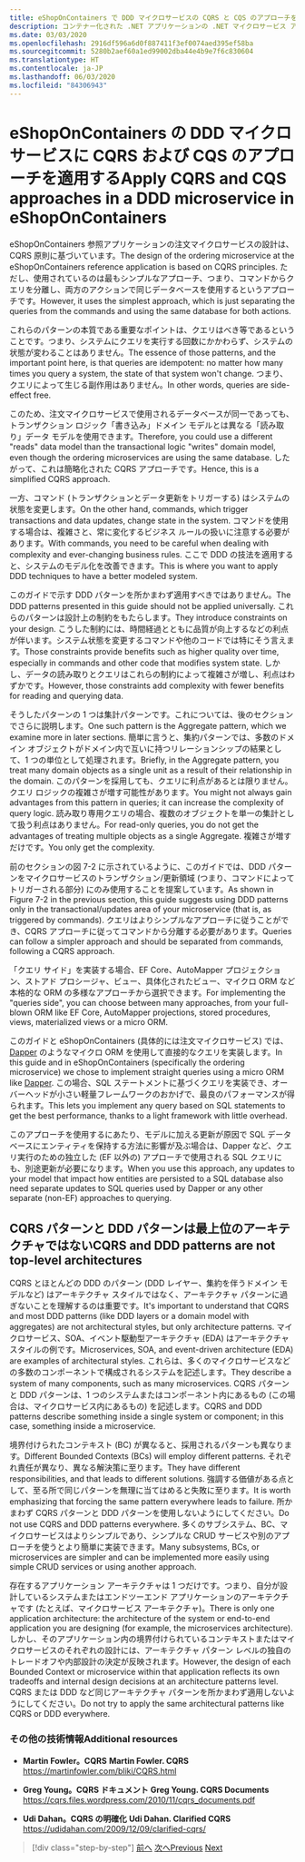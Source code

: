 ```yaml
---
title: eShopOnContainers で DDD マイクロサービスの CQRS と CQS のアプローチを適用する
description: コンテナー化された .NET アプリケーションの .NET マイクロサービス アーキテクチャ | CQRS を eShopOnContainers の注文マイクロサービスに実装する方法を理解する。
ms.date: 03/03/2020
ms.openlocfilehash: 2916df596a6d0f887411f3ef0074aed395ef58ba
ms.sourcegitcommit: 5280b2aef60a1ed99002dba44e4b9e7f6c830604
ms.translationtype: HT
ms.contentlocale: ja-JP
ms.lasthandoff: 06/03/2020
ms.locfileid: "84306943"
---
```

# <a name="apply-cqrs-and-cqs-approaches-in-a-ddd-microservice-in-eshoponcontainers"></a><span data-ttu-id="18606-103">eShopOnContainers の DDD マイクロサービスに CQRS および CQS のアプローチを適用する</span><span class="sxs-lookup"><span data-stu-id="18606-103">Apply CQRS and CQS approaches in a DDD microservice in eShopOnContainers</span></span>

<span data-ttu-id="18606-104">eShopOnContainers 参照アプリケーションの注文マイクロサービスの設計は、CQRS 原則に基づいています。</span><span class="sxs-lookup"><span data-stu-id="18606-104">The design of the ordering microservice at the eShopOnContainers reference application is based on CQRS principles.</span></span> <span data-ttu-id="18606-105">ただし、使用されているのは最もシンプルなアプローチ、つまり、コマンドからクエリを分離し、両方のアクションで同じデータベースを使用するというアプローチです。</span><span class="sxs-lookup"><span data-stu-id="18606-105">However, it uses the simplest approach, which is just separating the queries from the commands and using the same database for both actions.</span></span>

<span data-ttu-id="18606-106">これらのパターンの本質である重要なポイントは、クエリはべき等であるということです。つまり、システムにクエリを実行する回数にかかわらず、システムの状態が変わることはありません。</span><span class="sxs-lookup"><span data-stu-id="18606-106">The essence of those patterns, and the important point here, is that queries are idempotent: no matter how many times you query a system, the state of that system won't change.</span></span> <span data-ttu-id="18606-107">つまり、クエリによって生じる副作用はありません。</span><span class="sxs-lookup"><span data-stu-id="18606-107">In other words, queries are side-effect free.</span></span>

<span data-ttu-id="18606-108">このため、注文マイクロサービスで使用されるデータベースが同一であっても、トランザクション ロジック「書き込み」ドメイン モデルとは異なる「読み取り」データ モデルを使用できます。</span><span class="sxs-lookup"><span data-stu-id="18606-108">Therefore, you could use a different "reads" data model than the transactional logic "writes" domain model, even though the ordering microservices are using the same database.</span></span> <span data-ttu-id="18606-109">したがって、これは簡略化された CQRS アプローチです。</span><span class="sxs-lookup"><span data-stu-id="18606-109">Hence, this is a simplified CQRS approach.</span></span>

<span data-ttu-id="18606-110">一方、コマンド (トランザクションとデータ更新をトリガーする) はシステムの状態を変更します。</span><span class="sxs-lookup"><span data-stu-id="18606-110">On the other hand, commands, which trigger transactions and data updates, change state in the system.</span></span> <span data-ttu-id="18606-111">コマンドを使用する場合は、複雑さと、常に変化するビジネス ルールの扱いに注意する必要があります。</span><span class="sxs-lookup"><span data-stu-id="18606-111">With commands, you need to be careful when dealing with complexity and ever-changing business rules.</span></span> <span data-ttu-id="18606-112">ここで DDD の技法を適用すると、システムのモデル化を改善できます。</span><span class="sxs-lookup"><span data-stu-id="18606-112">This is where you want to apply DDD techniques to have a better modeled system.</span></span>

<span data-ttu-id="18606-113">このガイドで示す DDD パターンを所かまわず適用すべきではありません。</span><span class="sxs-lookup"><span data-stu-id="18606-113">The DDD patterns presented in this guide should not be applied universally.</span></span> <span data-ttu-id="18606-114">これらのパターンは設計上の制約をもたらします。</span><span class="sxs-lookup"><span data-stu-id="18606-114">They introduce constraints on your design.</span></span> <span data-ttu-id="18606-115">こうした制約には、時間経過とともに品質が向上するなどの利点が伴います。システム状態を変更するコマンドや他のコードでは特にそう言えます。</span><span class="sxs-lookup"><span data-stu-id="18606-115">Those constraints provide benefits such as higher quality over time, especially in commands and other code that modifies system state.</span></span> <span data-ttu-id="18606-116">しかし、データの読み取りとクエリはこれらの制約によって複雑さが増し、利点はわずかです。</span><span class="sxs-lookup"><span data-stu-id="18606-116">However, those constraints add complexity with fewer benefits for reading and querying data.</span></span>

<span data-ttu-id="18606-117">そうしたパターンの 1 つは集計パターンです。これについては、後のセクションでさらに説明します。</span><span class="sxs-lookup"><span data-stu-id="18606-117">One such pattern is the Aggregate pattern, which we examine more in later sections.</span></span> <span data-ttu-id="18606-118">簡単に言うと、集約パターンでは、多数のドメイン オブジェクトがドメイン内で互いに持つリレーションシップの結果として、1 つの単位として処理されます。</span><span class="sxs-lookup"><span data-stu-id="18606-118">Briefly, in the Aggregate pattern, you treat many domain objects as a single unit as a result of their relationship in the domain.</span></span> <span data-ttu-id="18606-119">このパターンを採用しても、クエリに利点があるとは限りません。クエリ ロジックの複雑さが増す可能性があります。</span><span class="sxs-lookup"><span data-stu-id="18606-119">You might not always gain advantages from this pattern in queries; it can increase the complexity of query logic.</span></span> <span data-ttu-id="18606-120">読み取り専用クエリの場合、複数のオブジェクトを単一の集計として扱う利点はありません。</span><span class="sxs-lookup"><span data-stu-id="18606-120">For read-only queries, you do not get the advantages of treating multiple objects as a single Aggregate.</span></span> <span data-ttu-id="18606-121">複雑さが増すだけです。</span><span class="sxs-lookup"><span data-stu-id="18606-121">You only get the complexity.</span></span>

<span data-ttu-id="18606-122">前のセクションの図 7-2 に示されているように、このガイドでは、DDD パターンをマイクロサービスのトランザクション/更新領域 (つまり、コマンドによってトリガーされる部分) にのみ使用することを提案しています。</span><span class="sxs-lookup"><span data-stu-id="18606-122">As shown in Figure 7-2 in the previous section, this guide suggests using DDD patterns only in the transactional/updates area of your microservice (that is, as triggered by commands).</span></span> <span data-ttu-id="18606-123">クエリはよりシンプルなアプローチに従うことができ、CQRS アプローチに従ってコマンドから分離する必要があります。</span><span class="sxs-lookup"><span data-stu-id="18606-123">Queries can follow a simpler approach and should be separated from commands, following a CQRS approach.</span></span>

<span data-ttu-id="18606-124">「クエリ サイド」を実装する場合、EF Core、AutoMapper プロジェクション、ストアド プロシージャ、ビュー、具体化されたビュー、マイクロ ORM など本格的な ORM の多様なアプローチから選択できます。</span><span class="sxs-lookup"><span data-stu-id="18606-124">For implementing the "queries side", you can choose between many approaches, from your full-blown ORM like EF Core, AutoMapper projections, stored procedures, views, materialized views or a micro ORM.</span></span>

<span data-ttu-id="18606-125">このガイドと eShopOnContainers (具体的には注文マイクロサービス) では、[Dapper](https://github.com/StackExchange/dapper-dot-net) のようなマイクロ ORM を使用して直接的なクエリを実装します。</span><span class="sxs-lookup"><span data-stu-id="18606-125">In this guide and in eShopOnContainers (specifically the ordering microservice) we chose to implement straight queries using a micro ORM like [Dapper](https://github.com/StackExchange/dapper-dot-net).</span></span> <span data-ttu-id="18606-126">この場合、SQL ステートメントに基づくクエリを実装でき、オーバーヘッドが小さい軽量フレームワークのおかげで、最良のパフォーマンスが得られます。</span><span class="sxs-lookup"><span data-stu-id="18606-126">This lets you implement any query based on SQL statements to get the best performance, thanks to a light framework with little overhead.</span></span>

<span data-ttu-id="18606-127">このアプローチを使用するにあたり、モデルに加える更新が原因で SQL データベースにエンティティを保持する方法に影響が及ぶ場合は、Dapper など、クエリ実行のための独立した (EF 以外の) アプローチで使用される SQL クエリにも、別途更新が必要になります。</span><span class="sxs-lookup"><span data-stu-id="18606-127">When you use this approach, any updates to your model that impact how entities are persisted to a SQL database also need separate updates to SQL queries used by Dapper or any other separate (non-EF) approaches to querying.</span></span>

## <a name="cqrs-and-ddd-patterns-are-not-top-level-architectures"></a><span data-ttu-id="18606-128">CQRS パターンと DDD パターンは最上位のアーキテクチャではない</span><span class="sxs-lookup"><span data-stu-id="18606-128">CQRS and DDD patterns are not top-level architectures</span></span>

<span data-ttu-id="18606-129">CQRS とほとんどの DDD のパターン (DDD レイヤー、集約を伴うドメイン モデルなど) はアーキテクチャ スタイルではなく、アーキテクチャ パターンに過ぎないことを理解するのは重要です。</span><span class="sxs-lookup"><span data-stu-id="18606-129">It's important to understand that CQRS and most DDD patterns (like DDD layers or a domain model with aggregates) are not architectural styles, but only architecture patterns.</span></span> <span data-ttu-id="18606-130">マイクロサービス、SOA、イベント駆動型アーキテクチャ (EDA) はアーキテクチャ スタイルの例です。</span><span class="sxs-lookup"><span data-stu-id="18606-130">Microservices, SOA, and event-driven architecture (EDA) are examples of architectural styles.</span></span> <span data-ttu-id="18606-131">これらは、多くのマイクロサービスなどの多数のコンポーネントで構成されるシステムを記述します。</span><span class="sxs-lookup"><span data-stu-id="18606-131">They describe a system of many components, such as many microservices.</span></span> <span data-ttu-id="18606-132">CQRS パターンと DDD パターンは、1 つのシステムまたはコンポーネント内にあるもの (この場合は、マイクロサービス内にあるもの) を記述します。</span><span class="sxs-lookup"><span data-stu-id="18606-132">CQRS and DDD patterns describe something inside a single system or component; in this case, something inside a microservice.</span></span>

<span data-ttu-id="18606-133">境界付けられたコンテキスト (BC) が異なると、採用されるパターンも異なります。</span><span class="sxs-lookup"><span data-stu-id="18606-133">Different Bounded Contexts (BCs) will employ different patterns.</span></span> <span data-ttu-id="18606-134">それぞれ責任が異なり、異なる解決策に至ります。</span><span class="sxs-lookup"><span data-stu-id="18606-134">They have different responsibilities, and that leads to different solutions.</span></span> <span data-ttu-id="18606-135">強調する価値がある点として、至る所で同じパターンを無理に当てはめると失敗に至ります。</span><span class="sxs-lookup"><span data-stu-id="18606-135">It is worth emphasizing that forcing the same pattern everywhere leads to failure.</span></span> <span data-ttu-id="18606-136">所かまわず CQRS パターンと DDD パターンを使用しないようにしてください。</span><span class="sxs-lookup"><span data-stu-id="18606-136">Do not use CQRS and DDD patterns everywhere.</span></span> <span data-ttu-id="18606-137">多くのサブシステム、BC、マイクロサービスはよりシンプルであり、シンプルな CRUD サービスや別のアプローチを使うとより簡単に実装できます。</span><span class="sxs-lookup"><span data-stu-id="18606-137">Many subsystems, BCs, or microservices are simpler and can be implemented more easily using simple CRUD services or using another approach.</span></span>

<span data-ttu-id="18606-138">存在するアプリケーション アーキテクチャは 1 つだけです。つまり、自分が設計しているシステムまたはエンドツーエンド アプリケーションのアーキテクチャです (たとえば、マイクロサービス アーキテクチャ)。</span><span class="sxs-lookup"><span data-stu-id="18606-138">There is only one application architecture: the architecture of the system or end-to-end application you are designing (for example, the microservices architecture).</span></span> <span data-ttu-id="18606-139">しかし、そのアプリケーション内の境界付けられているコンテキストまたはマイクロサービスのそれぞれの設計には、アーキテクチャ パターン レベルの独自のトレードオフや内部設計の決定が反映されます。</span><span class="sxs-lookup"><span data-stu-id="18606-139">However, the design of each Bounded Context or microservice within that application reflects its own tradeoffs and internal design decisions at an architecture patterns level.</span></span> <span data-ttu-id="18606-140">CQRS または DDD など同じアーキテクチャ パターンを所かまわず適用しないようにしてください。</span><span class="sxs-lookup"><span data-stu-id="18606-140">Do not try to apply the same architectural patterns like CQRS or DDD everywhere.</span></span>

### <a name="additional-resources"></a><span data-ttu-id="18606-141">その他の技術情報</span><span class="sxs-lookup"><span data-stu-id="18606-141">Additional resources</span></span>

- <span data-ttu-id="18606-142">**Martin Fowler。CQRS** </span><span class="sxs-lookup"><span data-stu-id="18606-142">**Martin Fowler. CQRS** </span></span>\
  <https://martinfowler.com/bliki/CQRS.html>

- <span data-ttu-id="18606-143">**Greg Young。CQRS ドキュメント** </span><span class="sxs-lookup"><span data-stu-id="18606-143">**Greg Young. CQRS Documents** </span></span>\
  <https://cqrs.files.wordpress.com/2010/11/cqrs_documents.pdf>

- <span data-ttu-id="18606-144">**Udi Dahan。CQRS の明確化** </span><span class="sxs-lookup"><span data-stu-id="18606-144">**Udi Dahan. Clarified CQRS** </span></span>\
  <https://udidahan.com/2009/12/09/clarified-cqrs/>

>[!div class="step-by-step"]
><span data-ttu-id="18606-145">[前へ](apply-simplified-microservice-cqrs-ddd-patterns.md)
>[次へ](cqrs-microservice-reads.md)</span><span class="sxs-lookup"><span data-stu-id="18606-145">[Previous](apply-simplified-microservice-cqrs-ddd-patterns.md)
[Next](cqrs-microservice-reads.md)</span></span>
